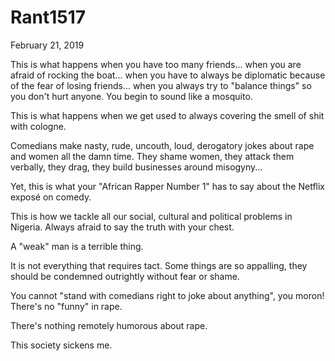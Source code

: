 # Rant1517


February 21, 2019

This is what happens when you have too many friends... when you are afraid of rocking the boat... when you have to always be diplomatic because of the fear of losing friends... when you always try to "balance things" so you don't hurt anyone. You begin to sound like a mosquito.

This is what happens when we get used to always covering the smell of shit with cologne.

Comedians make nasty, rude, uncouth, loud, derogatory jokes about rape and women all the damn time. They shame women, they attack them verbally, they drag, they build businesses around misogyny...

Yet, this is what your "African Rapper Number 1" has to say about the Netflix exposé on comedy. 

This is how we tackle all our social, cultural and political problems in Nigeria. Always afraid to say the truth with your chest.

A "weak" man is a terrible thing.

It is not everything that requires tact. Some things are so appalling, they should be condemned outrightly without fear or shame.

You cannot "stand with comedians right to joke about anything", you moron! There's no "funny" in rape.

There's nothing remotely humorous about rape.

This society sickens me.
